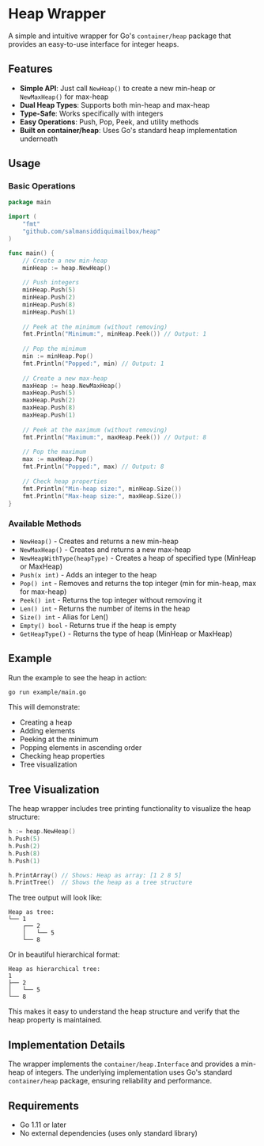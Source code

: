 # Heap Wrapper

A simple and intuitive wrapper for Go's `container/heap` package that provides an easy-to-use interface for integer heaps.

## Features

- **Simple API**: Just call `NewHeap()` to create a new min-heap or `NewMaxHeap()` for max-heap
- **Dual Heap Types**: Supports both min-heap and max-heap
- **Type-Safe**: Works specifically with integers
- **Easy Operations**: Push, Pop, Peek, and utility methods
- **Built on container/heap**: Uses Go's standard heap implementation underneath

## Usage

### Basic Operations

```go
package main

import (
    "fmt"
    "github.com/salmansiddiquimailbox/heap"
)

func main() {
    // Create a new min-heap
    minHeap := heap.NewHeap()
    
    // Push integers
    minHeap.Push(5)
    minHeap.Push(2)
    minHeap.Push(8)
    minHeap.Push(1)
    
    // Peek at the minimum (without removing)
    fmt.Println("Minimum:", minHeap.Peek()) // Output: 1
    
    // Pop the minimum
    min := minHeap.Pop()
    fmt.Println("Popped:", min) // Output: 1
    
    // Create a new max-heap
    maxHeap := heap.NewMaxHeap()
    maxHeap.Push(5)
    maxHeap.Push(2)
    maxHeap.Push(8)
    maxHeap.Push(1)
    
    // Peek at the maximum (without removing)
    fmt.Println("Maximum:", maxHeap.Peek()) // Output: 8
    
    // Pop the maximum
    max := maxHeap.Pop()
    fmt.Println("Popped:", max) // Output: 8
    
    // Check heap properties
    fmt.Println("Min-heap size:", minHeap.Size())
    fmt.Println("Max-heap size:", maxHeap.Size())
}
```

### Available Methods

- `NewHeap()` - Creates and returns a new min-heap
- `NewMaxHeap()` - Creates and returns a new max-heap
- `NewHeapWithType(heapType)` - Creates a heap of specified type (MinHeap or MaxHeap)
- `Push(x int)` - Adds an integer to the heap
- `Pop() int` - Removes and returns the top integer (min for min-heap, max for max-heap)
- `Peek() int` - Returns the top integer without removing it
- `Len() int` - Returns the number of items in the heap
- `Size() int` - Alias for Len()
- `Empty() bool` - Returns true if the heap is empty
- `GetHeapType()` - Returns the type of heap (MinHeap or MaxHeap)

## Example

Run the example to see the heap in action:

```bash
go run example/main.go
```

This will demonstrate:
- Creating a heap
- Adding elements
- Peeking at the minimum
- Popping elements in ascending order
- Checking heap properties
- Tree visualization

## Tree Visualization

The heap wrapper includes tree printing functionality to visualize the heap structure:

```go
h := heap.NewHeap()
h.Push(5)
h.Push(2)
h.Push(8)
h.Push(1)

h.PrintArray() // Shows: Heap as array: [1 2 8 5]
h.PrintTree()  // Shows the heap as a tree structure
```

The tree output will look like:
```
Heap as tree:
└── 1
    ┌── 2
    │   └── 5
    └── 8
```

Or in beautiful hierarchical format:
```
Heap as hierarchical tree:
1
├── 2
│   └── 5
└── 8
```

This makes it easy to understand the heap structure and verify that the heap property is maintained.

## Implementation Details

The wrapper implements the `container/heap.Interface` and provides a min-heap of integers. The underlying implementation uses Go's standard `container/heap` package, ensuring reliability and performance.

## Requirements

- Go 1.11 or later
- No external dependencies (uses only standard library) 